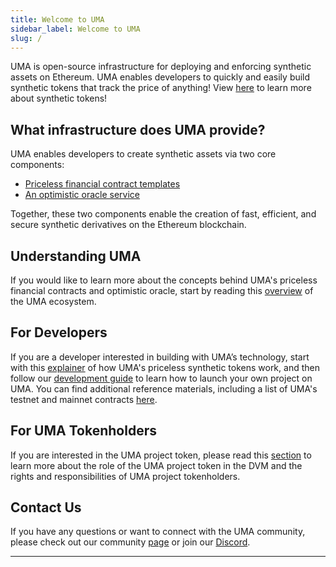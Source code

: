 ```yaml
---
title: Welcome to UMA
sidebar_label: Welcome to UMA
slug: /
---
```


UMA is open-source infrastructure for deploying and enforcing synthetic assets on Ethereum. UMA enables developers to quickly and easily build synthetic tokens that track the price of anything! View [here](synthetic-tokens/what-are-synthetic-assets.md) to learn more about synthetic tokens!

## What infrastructure does UMA provide?

UMA enables developers to create synthetic assets via two core components:

- [Priceless financial contract templates](https://docs.umaproject.org/getting-started/synthetic-tokens)
- [An optimistic oracle service](https://docs.umaproject.org/getting-started/oracle)

Together, these two components enable the creation of fast, efficient, and secure synthetic derivatives on the Ethereum blockchain.

## Understanding UMA

If you would like to learn more about the concepts behind UMA's priceless financial contracts and optimistic oracle, start by reading this [overview](getting-started/overview.md) of the UMA ecosystem.

## For Developers

If you are a developer interested in building with UMA’s technology, start with this [explainer](synthetic-tokens/what-are-synthetic-assets.md) of how UMA's priceless synthetic tokens work, and then follow our [development guide](build-walkthrough/build-process) to learn how to launch your own project on UMA. You can find additional reference materials, including a list of UMA's testnet and mainnet contracts [here](dev-ref/addresses.md).

## For UMA Tokenholders

If you are interested in the UMA project token, please read this [section](uma-tokenholders/uma-holders.md) to learn more about the role of the UMA project token in the DVM and the rights and responsibilities of UMA project tokenholders.

## Contact Us

If you have any questions or want to connect with the UMA community, please check out our community [page](community/community-overview) or join our [Discord](https://discord.umaproject.org/).



---
